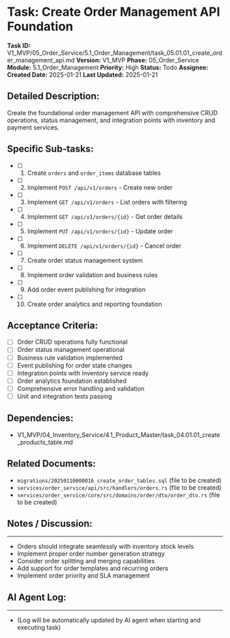 # Task: Create Order Management API Foundation

**Task ID:** V1_MVP/05_Order_Service/5.1_Order_Management/task_05.01.01_create_order_management_api.md
**Version:** V1_MVP
**Phase:** 05_Order_Service
**Module:** 5.1_Order_Management
**Priority:** High
**Status:** Todo
**Assignee:**
**Created Date:** 2025-01-21
**Last Updated:** 2025-01-21

## Detailed Description:
Create the foundational order management API with comprehensive CRUD operations, status management, and integration points with inventory and payment services.

## Specific Sub-tasks:
- [ ] 1. Create `orders` and `order_items` database tables
- [ ] 2. Implement `POST /api/v1/orders` - Create new order
- [ ] 3. Implement `GET /api/v1/orders` - List orders with filtering
- [ ] 4. Implement `GET /api/v1/orders/{id}` - Get order details
- [ ] 5. Implement `PUT /api/v1/orders/{id}` - Update order
- [ ] 6. Implement `DELETE /api/v1/orders/{id}` - Cancel order
- [ ] 7. Create order status management system
- [ ] 8. Implement order validation and business rules
- [ ] 9. Add order event publishing for integration
- [ ] 10. Create order analytics and reporting foundation

## Acceptance Criteria:
- [ ] Order CRUD operations fully functional
- [ ] Order status management operational
- [ ] Business rule validation implemented
- [ ] Event publishing for order state changes
- [ ] Integration points with inventory service ready
- [ ] Order analytics foundation established
- [ ] Comprehensive error handling and validation
- [ ] Unit and integration tests passing

## Dependencies:
- V1_MVP/04_Inventory_Service/4.1_Product_Master/task_04.01.01_create_products_table.md

## Related Documents:
- `migrations/20250110000016_create_order_tables.sql` (file to be created)
- `services/order_service/api/src/handlers/orders.rs` (file to be created)
- `services/order_service/core/src/domains/order/dto/order_dto.rs` (file to be created)

## Notes / Discussion:
---
* Orders should integrate seamlessly with inventory stock levels
* Implement proper order number generation strategy
* Consider order splitting and merging capabilities
* Add support for order templates and recurring orders
* Implement order priority and SLA management

## AI Agent Log:
---
* (Log will be automatically updated by AI agent when starting and executing task)